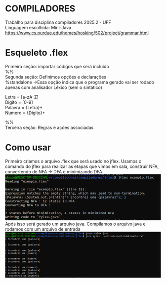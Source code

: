 # COMPILADORES
Trabalho para disciplina compiladores 2025.2 - UFF  
Linguagem escolhida: Mini-Java  
https://www.cs.purdue.edu/homes/hosking/502/project/grammar.html  

# Esqueleto .flex
Primeira seção: importar códigos que será incluído  
%%  
Segunda seção: Definimos opções e declarações  
%standalone ->Essa opção indica que o programa gerado vai ser rodado apenas com analisador Léxico (sem o sintático)  

Letra = [a-zA-Z]  
Digito = [0-9]  
Palavra = {Letra}*  
Numero = {Digito}+  

%%  
Terceira seção: Regras e ações associadas   


# Como usar  
Primeiro criamos o arquivo .flex que será usado no jflex. Usamos o comando do jflex para realizar as etapas que vimos em sala, construir NFA, convertendo de NFA -> DFA e minimizando DFA.
![alt text](imagens/imagem.png)  
Após isso será gerado um arquivo java. Compilamos o arquivo java e rodamos com um arquivo de entrada
![alt text](imagens/imagem2.png)  